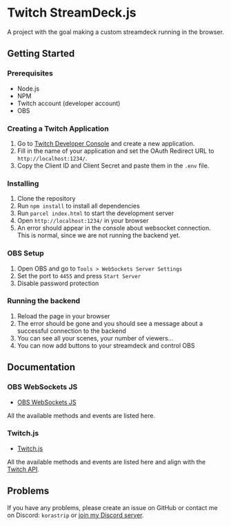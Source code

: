 # Twitch StreamDeck.js

A project with the goal making a custom streamdeck running in the browser.

## Getting Started

### Prerequisites

- Node.js
- NPM
- Twitch account (developer account)
- OBS

### Creating a Twitch Application

1. Go to [Twitch Developer Console](https://dev.twitch.tv/console/apps/create) and create a new application.
2. Fill in the name of your application and set the OAuth Redirect URL to `http://localhost:1234/`.
3. Copy the Client ID and Client Secret and paste them in the `.env` file.

### Installing

1. Clone the repository
2. Run `npm install` to install all dependencies
3. Run `parcel index.html` to start the development server
4. Open `http://localhost:1234/` in your browser
5. An error should appear in the console about websocket connection. This is normal, since we are not running the backend yet.

### OBS Setup

1. Open OBS and go to `Tools > WebSockets Server Settings`
2. Set the port to `4455` and press `Start Server`
3. Disable password protection

### Running the backend

1. Reload the page in your browser
2. The error should be gone and you should see a message about a successful connection to the backend
3. You can see all your scenes, your number of viewers...
4. You can now add buttons to your streamdeck and control OBS

## Documentation

### OBS WebSockets JS

- [OBS WebSockets JS](https://github.com/obsproject/obs-websocket/blob/master/docs/generated/protocol.md#connection-steps)

All the available methods and events are listed here.

### Twitch.js

- [Twitch.js](https://www.npmjs.com/package/twitch-js)

All the available methods and events are listed here and align with the [Twitch API](https://dev.twitch.tv/docs/api/reference).



## Problems

If you have any problems, please create an issue on GitHub or contact me on Discord: `korastrip` or [join my Discord server](https://discord.gg/beWgWpdNyP).

